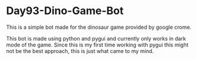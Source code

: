 # Day93-Dino-Game-Bot
This is a simple bot made for the dinosaur game provided by google crome.

This bot is made using python and pygui and currently only works in dark mode of the game. Since this is my first time working with pygui this might not be the best approach, this is just what came to my mind.
